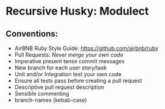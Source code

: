 # Recursive Husky: Modulect

## Conventions:
* AirBNB Ruby Style Guide: https://github.com/airbnb/ruby
* Pull Requests: *Never merge your own code*
* Imperative present tense commit messages
* New branch for each user story/task
* Unit and/or Integration test your own code
* Ensure all tests pass before creating a pull request
* Descriptive pull request description
* Sensible commenting
* branch-names (kebab-case)
